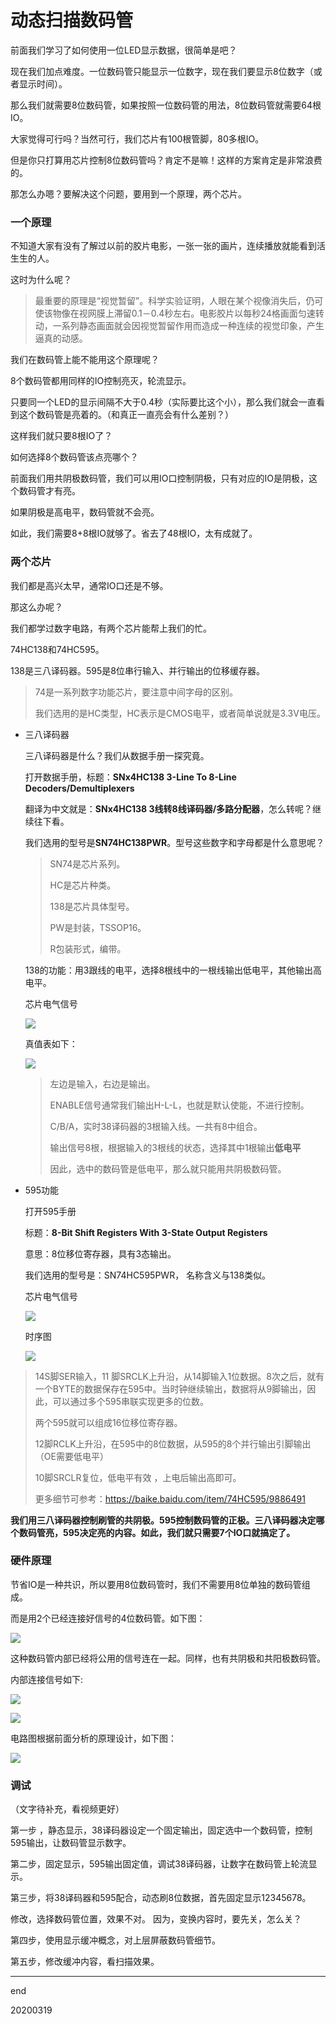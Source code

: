 # 动态扫描数码管

前面我们学习了如何使用一位LED显示数据，很简单是吧？

现在我们加点难度。一位数码管只能显示一位数字，现在我们要显示8位数字（或者显示时间）。

那么我们就需要8位数码管，如果按照一位数码管的用法，8位数码管就需要64根IO。

大家觉得可行吗？当然可行，我们芯片有100根管脚，80多根IO。

但是你只打算用芯片控制8位数码管吗？肯定不是嘛！这样的方案肯定是非常浪费的。

那怎么办嗯？要解决这个问题，要用到一个原理，两个芯片。

### 一个原理

不知道大家有没有了解过以前的胶片电影，一张一张的画片，连续播放就能看到活生生的人。

这时为什么呢？

> 最重要的原理是“视觉暂留”。科学实验证明，人眼在某个视像消失后，仍可使该物像在视网膜上滞留0.1－0.4秒左右。电影胶片以每秒24格画面匀速转动，一系列静态画面就会因视觉暂留作用而造成一种连续的视觉印象，产生逼真的动感。

我们在数码管上能不能用这个原理呢？

8个数码管都用同样的IO控制亮灭，轮流显示。

只要同一个LED的显示间隔不大于0.4秒（实际要比这个小），那么我们就会一直看到这个数码管是亮着的。（和真正一直亮会有什么差别？）

这样我们就只要8根IO了？

如何选择8个数码管该点亮哪个？

前面我们用共阴极数码管，我们可以用IO口控制阴极，只有对应的IO是阴极，这个数码管才有亮。

如果阴极是高电平，数码管就不会亮。

如此，我们需要8+8根IO就够了。省去了48根IO，太有成就了。

### 两个芯片

我们都是高兴太早，通常IO口还是不够。

那这么办呢？

我们都学过数字电路，有两个芯片能帮上我们的忙。

74HC138和74HC595。

138是三八译码器。595是8位串行输入、并行输出的位移缓存器。

> 74是一系列数字功能芯片，要注意中间字母的区别。
>
> 我们选用的是HC类型，HC表示是CMOS电平，或者简单说就是3.3V电压。

* 三八译码器

  三八译码器是什么？我们从数据手册一探究竟。

  打开数据手册，标题：**SNx4HC138 3-Line To 8-Line Decoders/Demultiplexers**

  翻译为中文就是：**SNx4HC138 3线转8线译码器/多路分配器**，怎么转呢？继续往下看。

  我们选用的型号是**SN74HC138PWR**。型号这些数字和字母都是什么意思呢？

  >  SN74是芯片系列。
  >
  > HC是芯片种类。
  >
  > 138是芯片具体型号。
  >
  > PW是封装，TSSOP16。
  >
  > R包装形式，编带。

  138的功能：用3跟线的电平，选择8根线中的一根线输出低电平，其他输出高电平。

  芯片电气信号

   ![][5]

  真值表如下：

  ![][6]

  > 左边是输入，右边是输出。
  >
  > ENABLE信号通常我们输出H-L-L，也就是默认使能，不进行控制。
  >
  > C/B/A，实时38译码器的3根输入线。一共有8中组合。
  >
  > 输出信号8根，根据输入的3根线的状态，选择其中1根输出**低电平**
  >
  > 因此，选中的数码管是低电平，那么就只能用共阴极数码管。

* 595功能

  打开595手册

  标题：**8-Bit Shift Registers With 3-State Output Registers**

  意思：8位移位寄存器，具有3态输出。

  我们选用的型号是：SN74HC595PWR， 名称含义与138类似。

  芯片电气信号

  ![][7]

   时序图

  ![][8]

>14S脚SER输入，11 脚SRCLK上升沿，从14脚输入1位数据。8次之后，就有一个BYTE的数据保存在595中。当时钟继续输出，数据将从9脚输出，因此，可以通过多个595串联实现更多的位数。
>
>两个595就可以组成16位移位寄存器。
>
>12脚RCLK上升沿，在595中的8位数据，从595的8个并行输出引脚输出（OE需要低电平）
>
>10脚SRCLR复位，低电平有效 ，上电后输出高即可。
>
>更多细节可参考：https://baike.baidu.com/item/74HC595/9886491

**我们用三八译码器控制刷管的共阴极。595控制数码管的正极。三八译码器决定哪个数码管亮，595决定亮的内容。如此，我们就只需要7个IO口就搞定了。**

### 硬件原理

节省IO是一种共识，所以要用8位数码管时，我们不需要用8位单独的数码管组成。

而是用2个已经连接好信号的4位数码管。如下图：

![][1]

这种数码管内部已经将公用的信号连在一起。同样，也有共阴极和共阳极数码管。

内部连接信号如下:

![][2]

![][3]

电路图根据前面分析的原理设计，如下图：

![][4]

### 调试

（文字待补充，看视频更好）

第一步 ，静态显示，38译码器设定一个固定输出，固定选中一个数码管，控制595输出，让数码管显示数字。

第二步，固定显示，595输出固定值，调试38译码器，让数字在数码管上轮流显示。

第三步，将38译码器和595配合，动态刷8位数据，首先固定显示12345678。

修改，选择数码管位置，效果不对。
因为，变换内容时，要先关，怎么关？

第四步，使用显示缓冲概念，对上层屏蔽数码管细节。

第五步，修改缓冲内容，看扫描效果。

---

end

20200319



[1]: pic/pic1.jpg
[2]: pic/pic2.jpg
[3]: pic/pic3.jpg
[4]: pic/pic4.jpg

[5]: pic/pic5.jpg
[6]: pic/pic6.jpg
[7]: pic/pic7.jpg
[8]: pic/pic8.jpg